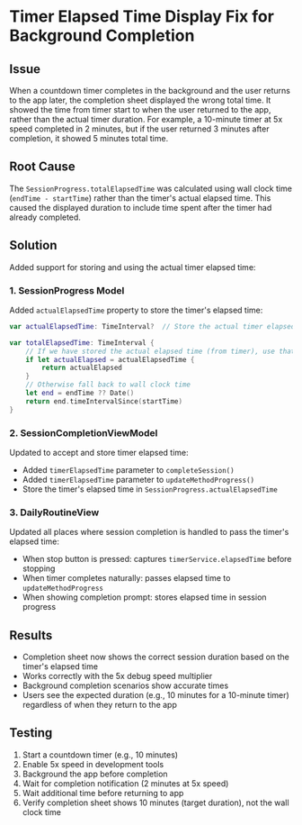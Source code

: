 # Timer Elapsed Time Display Fix for Background Completion

## Issue
When a countdown timer completes in the background and the user returns to the app later, the completion sheet displayed the wrong total time. It showed the time from timer start to when the user returned to the app, rather than the actual timer duration. For example, a 10-minute timer at 5x speed completed in 2 minutes, but if the user returned 3 minutes after completion, it showed 5 minutes total time.

## Root Cause
The `SessionProgress.totalElapsedTime` was calculated using wall clock time (`endTime - startTime`) rather than the timer's actual elapsed time. This caused the displayed duration to include time spent after the timer had already completed.

## Solution
Added support for storing and using the actual timer elapsed time:

### 1. SessionProgress Model
Added `actualElapsedTime` property to store the timer's elapsed time:
```swift
var actualElapsedTime: TimeInterval?  // Store the actual timer elapsed time

var totalElapsedTime: TimeInterval {
    // If we have stored the actual elapsed time (from timer), use that
    if let actualElapsed = actualElapsedTime {
        return actualElapsed
    }
    // Otherwise fall back to wall clock time
    let end = endTime ?? Date()
    return end.timeIntervalSince(startTime)
}
```

### 2. SessionCompletionViewModel
Updated to accept and store timer elapsed time:
- Added `timerElapsedTime` parameter to `completeSession()`
- Added `timerElapsedTime` parameter to `updateMethodProgress()`
- Store the timer's elapsed time in `SessionProgress.actualElapsedTime`

### 3. DailyRoutineView
Updated all places where session completion is handled to pass the timer's elapsed time:
- When stop button is pressed: captures `timerService.elapsedTime` before stopping
- When timer completes naturally: passes elapsed time to `updateMethodProgress`
- When showing completion prompt: stores elapsed time in session progress

## Results
- Completion sheet now shows the correct session duration based on the timer's elapsed time
- Works correctly with the 5x debug speed multiplier
- Background completion scenarios show accurate times
- Users see the expected duration (e.g., 10 minutes for a 10-minute timer) regardless of when they return to the app

## Testing
1. Start a countdown timer (e.g., 10 minutes)
2. Enable 5x speed in development tools
3. Background the app before completion
4. Wait for completion notification (2 minutes at 5x speed)
5. Wait additional time before returning to app
6. Verify completion sheet shows 10 minutes (target duration), not the wall clock time